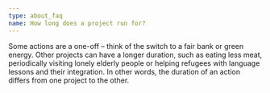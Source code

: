 ```yaml
---
type: about_faq
name: How long does a project run for?
---
```

Some actions are a one-off – think of the switch to a fair bank or green energy. Other projects can have a longer duration, such as eating less meat, periodically visiting lonely elderly people or helping refugees with language lessons and their integration. In other words, the duration of an action differs from one project to the other.
